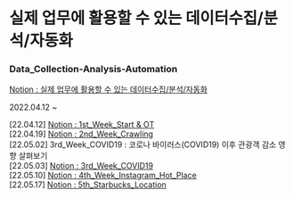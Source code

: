 # 실제 업무에 활용할 수 있는 데이터수집/분석/자동화

### Data_Collection-Analysis-Automation  
<a href="https://www.notion.so/Study-22-04-14-104daa9f7c1b4d869302c8392a82c444" target="_blank">Notion : 실제 업무에 활용할 수 있는 데이터수집/분석/자동화</a>  

2022.04.12 ~  

[22.04.12] <a href="https://www.notion.so/1-50629ec93b064db390e7becaf9bce0a3" target="_blank">Notion : 1st_Week_Start & OT</a>  
[22.04.19] <a href="https://www.notion.so/2-0f382816357b4511b9ba747786250da8" target="_blank">Notion : 2nd_Week_Crawling</a>  
[22.05.02] 3rd_Week_COVID19 : 코로나 바이러스(COVID19) 이후 관광객 감소 영향 살펴보기  
[22.05.03] <a href="https://www.notion.so/3-afda18da03db4d779e7ec927ec7003d3" target="_blank">Notion : 3rd_Week_COVID19</a>  
[22.05.10] <a href="https://www.notion.so/modulabs/4-cb0ed5c56de847529b276ab10d09c095" target="_blank">Notion : 4th_Week_Instagram_Hot_Place</a>  
[22.05.17] <a href="https://modulabs.notion.site/5-9ee24bad24c34a1e935e40362cbe1688" target="_blank">Notion : 5th_Starbucks_Location</a>
